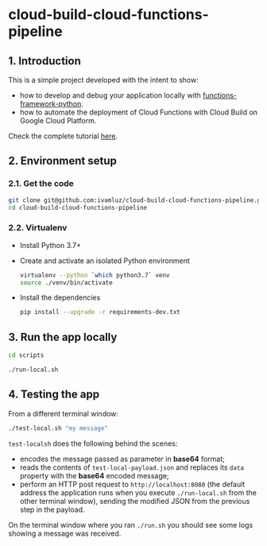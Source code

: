 # cloud-build-cloud-functions-pipeline

## 1. Introduction

This is a simple project developed with the intent to show:

- how to develop and debug your application locally with [functions-framework-python](https://github.com/GoogleCloudPlatform/functions-framework-python).
- how to automate the deployment of Cloud Functions with Cloud Build on Google Cloud Platform.

Check the complete tutorial [here](#).

## 2. Environment setup

### 2.1. Get the code

```bash
git clone git@github.com:ivamluz/cloud-build-cloud-functions-pipeline.git
cd cloud-build-cloud-functions-pipeline
```

### 2.2. Virtualenv

- Install Python 3.7+

- Create and activate an isolated Python environment

  ```bash
  virtualenv --python `which python3.7` venv
  source ./venv/bin/activate
  ```

- Install the dependencies

  ```bash
  pip install --upgrade -r requirements-dev.txt
  ```

## 3. Run the app locally

```bash
cd scripts

./run-local.sh
```

## 4. Testing the app

From a different terminal window:

```bash
./test-local.sh "my message"
```

`test-localsh` does the following behind the scenes:

- encodes the message passed as parameter in **base64** format;
- reads the contents of `test-local-payload.json` and replaces its `data` property with the **base64** encoded message;
- perform an HTTP post request to `http://localhost:8080` (the default address the application runs when you execute `./run-local.sh` from the other terminal window), sending the modified JSON from the previous step in the payload.

On the terminal window where you ran `./run.sh` you should see some logs showing a message was received.
